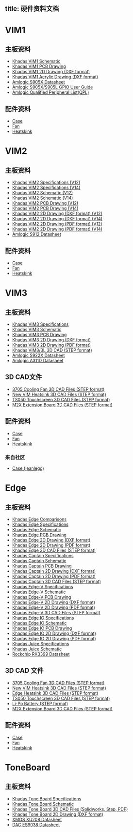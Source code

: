title: 硬件资料文档
---


# VIM1

## 主板资料

* [Khadas VIM1 Schematic](https://dl.khadas.com/Hardware/VIM1/Schematic/VIM_V12_Sch.pdf)
* [Khadas VIM1 PCB Drawing](https://dl.khadas.com/Hardware/VIM1/Schematic/VIM_V12_Silk.pdf)
* [Khadas VIM1 2D Drawing (DXF format)](https://dl.khadas.com/Hardware/VIM1/DXF/VIM1.dxf)
* [Khadas VIM1 Acrylic Drawing (DXF format)](https://dl.khadas.com/Hardware/VIM1/DXF/VIM1_Acrylic_top-bottom.7z)
* [Amlogic S905X Datasheet](https://dl.khadas.com/Hardware/VIM1/Datasheet/S905X_Datasheet%20V0.3%2020170314publicversion-Wesion.pdf)
* [Amlogic S905X/S905L GPIO User Guide](https://dl.khadas.com/Hardware/VIM1/Datasheet/Amlogic%20S905X%20S905L%20GPIO%20User%20Guide%20V0.2-Wesion.pdf)
* [Amlogic Qualified Peripheral List(QPL)](https://dl.khadas.com/Hardware/VIM1/Datasheet/Amlogic_STB_Release_V3.3_QPL20170609-Wesion.pdf)

## 配件资料

* [Case](https://www.khadas.com/product-page/diy-case)
* [Fan](https://www.khadas.com/product-page/3705-cooling-fan)
* [Heatskink](https://www.khadas.com/product-page/new-vim-heatsink)

# VIM2

## 主板资料

* [Khadas VIM2 Specifications (V12)](https://dl.khadas.com/Hardware/VIM2/Specs/VIM2_Specs.pdf)
* [Khadas VIM2 Specifications (V14)](https://dl.khadas.com/Hardware/VIM2/Specs/Khadas_VIM2_Specs_190403.pdf)
* [Khadas VIM2 Schematic (V12)](https://dl.khadas.com/Hardware/VIM2/Schematic/VIM2_V12_Sch.pdf)
* [Khadas VIM2 Schematic (V14)](https://dl.khadas.com/Hardware/VIM2/Schematic/VIM2_V14_Sch.pdf)
* [Khadas VIM2 PCB Drawing (V12)](https://dl.khadas.com/Hardware/VIM2/Schematic/VIM2_V12_Silk.pdf)
* [Khadas VIM2 PCB Drawing (V14)](https://dl.khadas.com/Hardware/VIM2/Schematic/VIM2_V14_Silk.pdf)
* [Khadas VIM2 2D Drawing (DXF format) (V12)](https://dl.khadas.com/Hardware/VIM2/DXF/VIM2_V12_DXF.7z)
* [Khadas VIM2 2D Drawing (DXF format) (V14)](https://dl.khadas.com/Hardware/VIM2/DXF/VIM2_V14_DXF.7z)
* [Khadas VIM2 2D Drawing (PDF format) (V12)](https://dl.khadas.com/Hardware/VIM2/DXF/VIM2_V12_DXF.pdf)
* [Khadas VIM2 2D Drawing (PDF format) (V14)]()
* [Amlogic S912 Datasheet](https://dl.khadas.com/Hardware/VIM2/Datasheet/S912_Datasheet_V0.220170314publicversion-Wesion.pdf)

## 配件资料

* [Case](https://www.khadas.com/product-page/diy-case)
* [Fan](https://www.khadas.com/product-page/3705-cooling-fan)
* [Heatskink](https://www.khadas.com/product-page/new-vim-heatsink)

# VIM3

## 主板资料

* [Khadas VIM3 Specifications](https://dl.khadas.com/Hardware/VIM3/Specs/Khadas_VIM3_Specs.pdf)
* [Khadas VIM3 Schematic](https://dl.khadas.com/Hardware/VIM3/Schematic/VIM3_V12_Sch.pdf)
* [Khadas VIM3 PCB Drawing](https://dl.khadas.com/Hardware/VIM3/Schematic/VIM3_V12_Silk.pdf)
* [Khadas VIM3 2D Drawing (DXF format)](https://dl.khadas.com/Hardware/VIM3/DXF/VIM3_V11_DXF.7z)
* [Khadas VIM3 2D Drawing (PDF format)]()
* [Khadas VIM3/3L 3D CAD (STEP format)](https://dl.khadas.com/Hardware/VIM3/CAD/VIM3_v11_3D_CAD_21_Sep_2019.zip)
* [Amlogic S922X Datasheet](https://dl.khadas.com/Hardware/VIM3/Datasheet/S922X_Datasheet_Wesion.pdf)
* [Amlogic A311D Datasheet](https://dl.khadas.com/Hardware/VIM3/Datasheet/A311D_Datasheet_01_Wesion.pdf)

## 3D CAD文件

* [3705 Cooling Fan 3D CAD Files (STEP format)](https://dl.khadas.com/Hardware/Accessories/CAD/3705_Cooling_Fan_3D_CAD.zip)
* [New VIM Heatsink 3D CAD Files (STEP format)](https://dl.khadas.com/Hardware/Accessories/CAD/New_VIM_Heatsink_3D_CAD.zip)
* [TS050 Touchscreen 3D CAD Files (STEP format)](https://dl.khadas.com/Hardware/Accessories/CAD/TS050_Touchscreen_3D_CAD.zip)
* [M2X Extension Board 3D CAD Files (STEP format)](https://dl.khadas.com/Hardware/Accessories/CAD/M2X_Extension_3D_CAD_Files_21_Sep_2019.zip)

## 配件资料

* [Case](https://www.khadas.com/product-page/diy-case)
* [Fan](https://www.khadas.com/product-page/3705-cooling-fan)
* [Heatskink](https://www.khadas.com/product-page/new-vim-heatsink)

### 来自社区

* [Case (jeanlego)](https://www.thingiverse.com/thing:4035740)


# Edge

## 主板资料

* [Khadas Edge Comparisons](https://dl.khadas.com/Hardware/Edge/Specs/Edge_Comparisons.pdf)
* [Khadas Edge Specifications](https://dl.khadas.com/Hardware/Edge/Specs/Edge_Specs.pdf)
* [Khadas Edge Schematic](https://dl.khadas.com/Hardware/Edge/Schematic/Edge_V14_Sch.pdf)
* [Khadas Edge PCB Drawing](https://dl.khadas.com/Hardware/Edge/Schematic/Edge_V14_Silk.pdf)
* [Khadas Edge 2D Drawing (DXF format)](https://dl.khadas.com/Hardware/Edge/DXF/Edge_V14_DXF.7z)
* [Khadas Edge 2D Drawing (PDF format)]()
* [Khadas Edge 3D CAD Files (STEP format)](https://dl.khadas.com/Hardware/Edge/CAD/Edge_and_Captain_3D_CAD.zip)
* [Khadas Captain Specifications](https://dl.khadas.com/Hardware/Edge/Specs/Captain_Specs.pdf)
* [Khadas Captain Schematic](https://dl.khadas.com/Hardware/Edge/Schematic/Captain_V12_Sch.pdf)
* [Khadas Captain PCB Drawing](https://dl.khadas.com/Hardware/Edge/Schematic/Captain_V12_Silk.pdf)
* [Khadas Captain 2D Drawing (DXF format)](https://dl.khadas.com/Hardware/Edge/DXF/Captain_V12_DXF.7z)
* [Khadas Captain 2D Drawing (PDF format)]()
* [Khadas Captain 3D CAD Files (STEP format)](https://dl.khadas.com/Hardware/Edge/CAD/Edge_and_Captain_3D_CAD.zip)
* [Khadas Edge-V Specifications](https://dl.khadas.com/Hardware/Edge/Specs/Edge-V_Specs.pdf)
* [Khadas Edge-V Schematic](https://dl.khadas.com/Hardware/Edge/Schematic/Edge-V_V13_Sch.pdf)
* [Khadas Edge-V PCB Drawing](https://dl.khadas.com/Hardware/Edge/Schematic/Edge-V_V13_Silk.pdf)
* [Khadas Edge-V 2D Drawing (DXF format)](https://dl.khadas.com/Hardware/Edge/DXF/Edge-V_V13_DXF.7z)
* [Khadas Edge-V 2D Drawing (PDF format)]()
* [Khadas Edge-V 3D CAD Files (STEP format)](https://dl.khadas.com/Hardware/Edge/CAD/Edge-V_3D_CAD.zip)
* [Khadas Edge IO Specifications]()
* [Khadas Edge IO Schematic](https://dl.khadas.com/Hardware/Edge/Schematic/Edge-IO_V13_Sch.pdf)
* [Khadas Edge IO PCB Drawing](https://dl.khadas.com/Hardware/Edge/Schematic/Edge-IO_V13_Silk.pdf)
* [Khadas Edge IO 2D Drawing (DXF format)]()
* [Khadas Edge IO 2D Drawing (PDF format)]()
* [Khadas Juice Specifications](https://dl.khadas.com/Hardware/Edge/Specs/Juice_Specs.pdf)
* [Khadas Juice Schematic](https://dl.khadas.com/Hardware/Edge/Schematic/Juice_V12_Sch.pdf)
* [Rockchip RK3399 Datasheet](https://dl.khadas.com/Hardware/Edge/Datasheet/Rockchip_RK3399TRM_V1.4_Part1-20170408.pdf)

## 3D CAD 文件

* [3705 Cooling Fan 3D CAD Files (STEP format)](https://dl.khadas.com/Hardware/Accessories/CAD/3705_Cooling_Fan_3D_CAD.zip)
* [New VIM Heatsink 3D CAD Files (STEP format)](https://dl.khadas.com/Hardware/Accessories/CAD/New_VIM_Heatsink_3D_CAD.zip)
* [Edge Heatsink 3D CAD Files (STEP format)](https://dl.khadas.com/Hardware/Accessories/CAD/Edge_Heatsink_3D_CAD.zip)
* [TS050 Touchscreen 3D CAD Files (STEP format)](https://dl.khadas.com/Hardware/Accessories/CAD/TS050_Touchscreen_3D_CAD.zip)
* [Li-Po Battery (STEP format)](https://dl.khadas.com/Hardware/Accessories/CAD/LiPo_Battery_3D_CAD.zip)
* [M2X Extension Board 3D CAD Files (STEP format)](https://dl.khadas.com/Hardware/Accessories/CAD/M2X_Extension_3D_CAD_Files_21_Sep_2019.zip)


## 配件资料

* [Case](https://www.khadas.com/product-page/diy-case)
* [Fan](https://www.khadas.com/product-page/3705-cooling-fan)
* [Heatskink](https://www.khadas.com/product-page/new-vim-heatsink)

# ToneBoard

## 主板资料

* [Khadas Tone Board Specifications](https://dl.khadas.com/Hardware/ToneBoard/Specs/Tone_Board_Specs.pdf)
* [Khadas Tone Board Schematic](https://dl.khadas.com/Hardware/ToneBoard/Schematic/Tone_V13%20SCH.pdf)
* [Khadas Tone Board 3D CAD Files (Solidworks, Step, PDF)](https://dl.khadas.com/Hardware/ToneBoard/Cad/)
* [Khadas Tone Board  2D Drawing (DXF format)](https://dl.khadas.com/Hardware/ToneBoard/DXF/Tone_V13_DXF.dxf)
* [XMOS XU208 Datasheet](https://dl.khadas.com/Hardware/ToneBoard/Datasheet/XU208-128-QF48%20Datasheet.pdf)
* [DAC ES9038 Datasheet](https://dl.khadas.com/Hardware/ToneBoard/Datasheet/ES-ES9038Q2M-DAC%20Datasheet.pdf)


